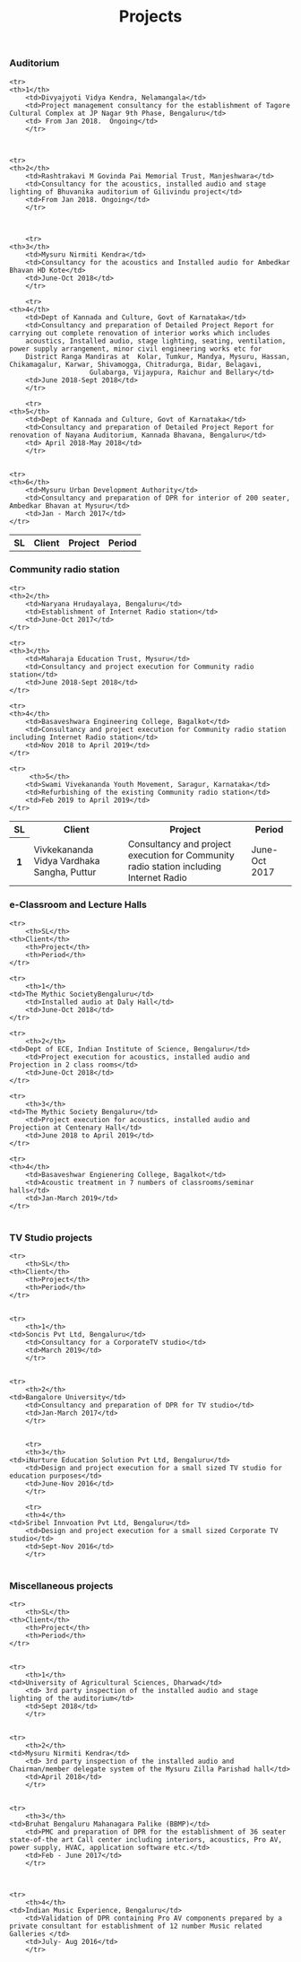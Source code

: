﻿---
layout: page
title: Projects
permalink: /Projects/
---

### Auditorium



<table>
    <tr>
	<th>SL</th>
        <th>Client</th>
        <th>Project</th>
        <th>Period</th>
    </tr>

 	<tr>
	<th>1</th>
        <td>Divyajyoti Vidya Kendra, Nelamangala</td>
        <td>Project management consultancy for the establishment of Tagore Cultural Complex at JP Nagar 9th Phase, Bengaluru</td>
        <td> From Jan 2018.  Ongoing</td>
    	</tr>



 	<tr>
	<th>2</th>
        <td>Rashtrakavi M Govinda Pai Memorial Trust, Manjeshwara</td>
        <td>Consultancy for the acoustics, installed audio and stage lighting of Bhuvanika auditorium of Gilivindu project</td>
        <td>From Jan 2018. Ongoing</td>
    	</tr>



    	<tr>
	<th>3</th>
        <td>Mysuru Nirmiti Kendra</td>
        <td>Consultancy for the acoustics and Installed audio for Ambedkar Bhavan HD Kote</td>
        <td>June-Oct 2018</td>
    	</tr>

    	<tr>
	<th>4</th>
        <td>Dept of Kannada and Culture, Govt of Karnataka</td>
        <td>Consultancy and preparation of Detailed Project Report for carrying out complete renovation of interior works which includes 
		acoustics, Installed audio, stage lighting, seating, ventilation, power supply arrangement, minor civil engineering works etc for 
		District Ranga Mandiras at  Kolar, Tumkur, Mandya, Mysuru, Hassan, Chikamagalur, Karwar, Shivamogga, Chitradurga, Bidar, Belagavi,
					    Gulabarga, Vijaypura, Raichur and Bellary</td>
        <td>June 2018-Sept 2018</td>
    	</tr>

    	<tr>
	<th>5</th>
        <td>Dept of Kannada and Culture, Govt of Karnataka</td>
        <td>Consultancy and preparation of Detailed Project Report for renovation of Nayana Auditorium, Kannada Bhavana, Bengaluru</td>
        <td> April 2018-May 2018</td>
    	</tr>


    <tr>
	<th>6</th>
        <td>Mysuru Urban Development Authority</td>
        <td>Consultancy and preparation of DPR for interior of 200 seater, Ambedkar Bhavan at Mysuru</td>
        <td>Jan - March 2017</td>
    </tr>
</table>


### Community radio station

<table>
    <tr>
        <th>SL</th>
	<th>Client</th>
        <th>Project</th>
        <th>Period</th>
    </tr>
    <tr>
        <th>1</th>
	<td>Vivkekananda Vidya Vardhaka Sangha, Puttur</td>
        <td>Consultancy and project execution for Community radio station including Internet Radio</td>
        <td>June-Oct 2017</td>
    </tr>

    <tr>
	<th>2</th>
        <td>Naryana Hrudayalaya, Bengaluru</td>
        <td>Establishment of Internet Radio station</td>
        <td>June-Oct 2017</td>
    </tr>

    <tr>
	<th>3</th>
        <td>Maharaja Education Trust, Mysuru</td>
        <td>Consultancy and project execution for Community radio station</td>
        <td>June 2018-Sept 2018</td>
    </tr>

    <tr>
	<th>4</th>
        <td>Basaveshwara Engineering College, Bagalkot</td>
        <td>Consultancy and project execution for Community radio station including Internet Radio station</td>
        <td>Nov 2018 to April 2019</td>
    </tr>

    <tr>
         <th>5</th>
        <td>Swami Vivekananda Youth Movement, Saragur, Karnataka</td>
        <td>Refurbishing of the existing Community radio station</td>
        <td>Feb 2019 to April 2019</td>
    </tr>

</table>

### e-Classroom and Lecture Halls
<table>

    <tr>
        <th>SL</th>
	<th>Client</th>
        <th>Project</th>
        <th>Period</th>
    </tr>

    <tr>
        <th>1</th>
	<td>The Mythic SocietyBengaluru</td>
        <td>Installed audio at Daly Hall</td>
        <td>June-Oct 2018</td>
    </tr>

    <tr>
        <th>2</th>
	<td>Dept of ECE, Indian Institute of Science, Bengaluru</td>
        <td>Project execution for acoustics, installed audio and Projection in 2 class rooms</td>
        <td>June-Oct 2018</td>
    </tr>

    <tr>
        <th>3</th>
	<td>The Mythic Society Bengaluru</td>
        <td>Project execution for acoustics, installed audio and Projection at Centenary Hall</td>
        <td>June 2018 to April 2019</td>
    </tr>

    <tr>
	<th>4</th>
        <td>Basaveshwar Engienering College, Bagalkot</td>
        <td>Acoustic treatment in 7 numbers of classrooms/seminar halls</td>
        <td>Jan-March 2019</td>
    </tr>


</table>


### TV Studio projects
<table>

    <tr>
        <th>SL</th>
	<th>Client</th>
        <th>Project</th>
        <th>Period</th>
    </tr>


   	<tr>
        <th>1</th>
	<td>Soncis Pvt Ltd, Bengaluru</td>
        <td>Consultancy for a CorporateTV studio</td>
        <td>March 2019</td>
    	</tr> 


   	<tr>
        <th>2</th>
	<td>Bangalore University</td>
        <td>Consultancy and preparation of DPR for TV studio</td>
        <td>Jan-March 2017</td>
    	</tr>  


    	<tr>
        <th>3</th>
	<td>iNurture Education Solution Pvt Ltd, Bengaluru</td>
        <td>Design and project execution for a small sized TV studio for education purposes</td>
        <td>June-Nov 2016</td>
    	</tr>

    	<tr>
        <th>4</th>
	<td>Sribel Innvoation Pvt Ltd, Bengaluru</td>
        <td>Design and project execution for a small sized Corporate TV studio</td>
        <td>Sept-Nov 2016</td>
    	</tr>


</table>



### Miscellaneous projects
<table>
    
    <tr>
        <th>SL</th>
	<th>Client</th>
        <th>Project</th>
        <th>Period</th>
    </tr>


	<tr>
        <th>1</th>
	<td>University of Agricultural Sciences, Dharwad</td>
        <td> 3rd party inspection of the installed audio and stage lighting of the auditorium</td>
        <td>Sept 2018</td>
        </tr>


	<tr>
        <th>2</th>
	<td>Mysuru Nirmiti Kendra</td>
        <td> 3rd party inspection of the installed audio and Chairman/member delegate system of the Mysuru Zilla Parishad hall</td>
        <td>April 2018</td>
        </tr>	


	<tr>
        <th>3</th>
	<td>Bruhat Bengaluru Mahanagara Palike (BBMP)</td>
        <td>PMC and preparation of DPR for the establishment of 36 seater state-of-the art Call center including interiors, acoustics, Pro AV, power supply, HVAC, application software etc.</td>
        <td>Feb - June 2017</td>
        </tr>



	<tr>
        <th>4</th>
	<td>Indian Music Experience, Bengaluru</td>
        <td>Validation of DPR containing Pro AV components prepared by a private consultant for establishment of 12 number Music related Galleries </td>
        <td>July- Aug 2016</td>
        </tr>

</table>